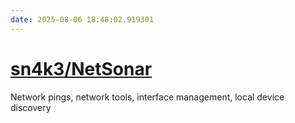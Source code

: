 ```yaml
---
date: 2025-08-06 18:48:02.919301
---
```


# [sn4k3/NetSonar](https://github.com/sn4k3/NetSonar)

Network pings, network tools, interface management, local device discovery